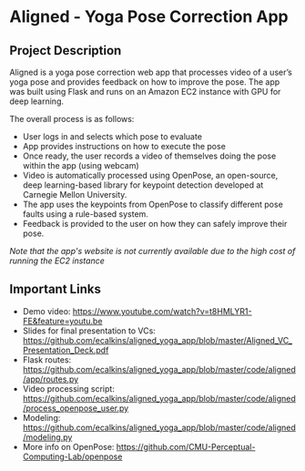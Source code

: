 # Aligned - Yoga Pose Correction App

## Project Description
Aligned is a yoga pose correction web app that processes video of a user’s yoga pose and provides feedback on how to improve the pose. The app was built using Flask and runs on an Amazon EC2 instance with GPU for deep learning.

The overall process is as follows:
 - User logs in and selects which pose to evaluate
 - App provides instructions on how to execute the pose
 - Once ready, the user records a video of themselves doing the pose within the app (using webcam)
 - Video is automatically processed using OpenPose, an open-source, deep learning-based library for keypoint detection developed at Carnegie Mellon University.
 - The app uses the keypoints from OpenPose to classify different pose faults using a rule-based system.
 - Feedback is provided to the user on how they can safely improve their pose.

*Note that the app's website is not currently available due to the high cost of running the EC2 instance*

## Important Links
 - Demo video: https://www.youtube.com/watch?v=t8HMLYR1-FE&feature=youtu.be
 - Slides for final presentation to VCs: https://github.com/ecalkins/aligned_yoga_app/blob/master/Aligned_VC_Presentation_Deck.pdf
 - Flask routes: https://github.com/ecalkins/aligned_yoga_app/blob/master/code/aligned/app/routes.py
 - Video processing script: https://github.com/ecalkins/aligned_yoga_app/blob/master/code/aligned/process_openpose_user.py
 - Modeling: https://github.com/ecalkins/aligned_yoga_app/blob/master/code/aligned/modeling.py
 - More info on OpenPose: https://github.com/CMU-Perceptual-Computing-Lab/openpose

